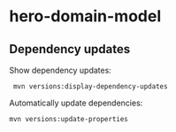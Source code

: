 # hero-domain-model

## Dependency updates
Show dependency updates:
```shell
 mvn versions:display-dependency-updates
```

Automatically update dependencies:
```shell
mvn versions:update-properties
```